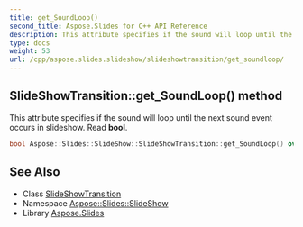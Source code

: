 ```yaml
---
title: get_SoundLoop()
second_title: Aspose.Slides for C++ API Reference
description: This attribute specifies if the sound will loop until the next sound event occurs in slideshow. Read bool.
type: docs
weight: 53
url: /cpp/aspose.slides.slideshow/slideshowtransition/get_soundloop/
---
```

## SlideShowTransition::get_SoundLoop() method


This attribute specifies if the sound will loop until the next sound event occurs in slideshow. Read **bool**.

```cpp
bool Aspose::Slides::SlideShow::SlideShowTransition::get_SoundLoop() override
```

## See Also

* Class [SlideShowTransition](./)
* Namespace [Aspose::Slides::SlideShow](../)
* Library [Aspose.Slides](../../)